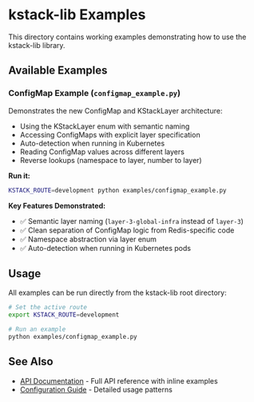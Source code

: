 # kstack-lib Examples

This directory contains working examples demonstrating how to use the kstack-lib library.

## Available Examples

### ConfigMap Example (`configmap_example.py`)

Demonstrates the new ConfigMap and KStackLayer architecture:

- Using the KStackLayer enum with semantic naming
- Accessing ConfigMaps with explicit layer specification
- Auto-detection when running in Kubernetes
- Reading ConfigMap values across different layers
- Reverse lookups (namespace to layer, number to layer)

**Run it:**

```bash
KSTACK_ROUTE=development python examples/configmap_example.py
```

**Key Features Demonstrated:**

- ✅ Semantic layer naming (`layer-3-global-infra` instead of `layer-3`)
- ✅ Clean separation of ConfigMap logic from Redis-specific code
- ✅ Namespace abstraction via layer enum
- ✅ Auto-detection when running in Kubernetes pods

## Usage

All examples can be run directly from the kstack-lib root directory:

```bash
# Set the active route
export KSTACK_ROUTE=development

# Run an example
python examples/configmap_example.py
```

## See Also

- [API Documentation](../docs/api/config.md) - Full API reference with inline examples
- [Configuration Guide](../docs/api/config.md#layer-and-configmap-management) - Detailed usage patterns
